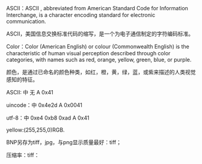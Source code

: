 ASCII：ASCII , abbreviated from American Standard Code for Information Interchange, is a character encoding standard for electronic communication.

 ASCII，美国信息交换标准代码的缩写，是一个为电子通信制定的字符编码标准。

 Color：Color (American English) or colour (Commonwealth English) is the characteristic of human visual perception described through color categories, with names such as red, orange, yellow, green, blue, or purple.
 
  颜色，是通过已命名的颜色种类，如红，橙，黄，绿，蓝，或紫来描述的人类视觉感知的特征。

  ASCII:  中 无   A 0x41
  
  uincode：中 0x4e2d    A 0x0041
  
  utf-8：中 0xe4 0xb8 0xad         A 0x41
  
  yellow:(255,255,0)RGB.
  
  BNP另存为tiff，jpg，与png显示质量最好：tiff；
  
  压缩率：tiff：
